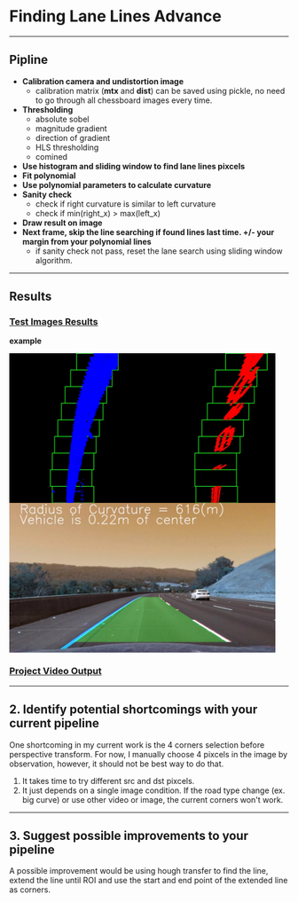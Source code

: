 # **Finding Lane Lines Advance** 

---

## Pipline
* **Calibration camera and undistortion image**
	- calibration matrix (**mtx** and **dist**) can be saved using pickle, no need to go through all chessboard images every time.
* **Thresholding**
	- absolute sobel
	- magnitude gradient
	- direction of gradient
	- HLS thresholding
	- comined
* **Use histogram and sliding window to find lane lines pixcels**
* **Fit polynomial**
* **Use polynomial parameters to calculate curvature**
* **Sanity check**
	- check if right curvature is similar to left curvature
	- check if min(right_x) > max(left_x)
* **Draw result on image**
* **Next frame, skip the line searching if found lines last time. +/- your margin from your polynomial lines**
	- if sanity check not pass, reset the lane search using sliding window algorithm.

---

## Results
### [Test Images Results](test_images_output)
**example**

<img src="test_images_output/test3_fit.jpg" width="480" alt="Result Image" align="middle"/>
<img src="test_images_output/test3.jpg" width="480" alt="Result Image" align="middle"/>

### [Project Video Output](https://youtu.be/lNBVuSydREM)

---

## 2. Identify potential shortcomings with your current pipeline

One shortcoming in my current work is the 4 corners selection before perspective transform. For now, I manually choose 4 pixcels in the image by observation, however, it should not be best way to do that. 
1. It takes time to try different src and dst pixcels.
2. It just depends on a single image condition. If the road type change (ex. big curve) or use other video or image, the current corners won't work.

---

## 3. Suggest possible improvements to your pipeline

A possible improvement would be using hough transfer to find the line, extend the line until ROI and use the start and end point of the extended line as corners. 
